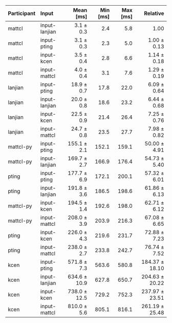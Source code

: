 | Participant | Input | Mean [ms] | Min [ms] | Max [ms] | Relative |
|:---|:---|---:|---:|---:|---:|
| mattcl | input-lanjian | 3.1 ± 0.3 | 2.4 | 5.8 | 1.00 |
| mattcl | input-pting | 3.1 ± 0.3 | 2.3 | 5.0 | 1.00 ± 0.13 |
| mattcl | input-kcen | 3.5 ± 0.4 | 2.8 | 6.6 | 1.14 ± 0.18 |
| mattcl | input-mattcl | 4.0 ± 0.4 | 3.1 | 7.6 | 1.29 ± 0.19 |
| lanjian | input-pting | 18.9 ± 0.7 | 17.8 | 22.0 | 6.09 ± 0.64 |
| lanjian | input-lanjian | 20.0 ± 0.8 | 18.6 | 23.2 | 6.44 ± 0.68 |
| lanjian | input-kcen | 22.5 ± 0.9 | 21.4 | 26.4 | 7.25 ± 0.76 |
| lanjian | input-mattcl | 24.7 ± 0.8 | 23.5 | 27.7 | 7.98 ± 0.82 |
| mattcl-py | input-pting | 155.1 ± 2.1 | 152.1 | 159.1 | 50.00 ± 4.91 |
| mattcl-py | input-lanjian | 169.7 ± 2.7 | 166.9 | 176.4 | 54.73 ± 5.40 |
| pting | input-pting | 177.7 ± 6.9 | 172.1 | 200.1 | 57.32 ± 6.01 |
| pting | input-lanjian | 191.8 ± 3.6 | 186.5 | 198.6 | 61.86 ± 6.13 |
| mattcl-py | input-kcen | 194.5 ± 1.4 | 192.6 | 198.0 | 62.71 ± 6.12 |
| mattcl-py | input-mattcl | 208.0 ± 3.9 | 203.9 | 216.3 | 67.08 ± 6.65 |
| pting | input-kcen | 226.0 ± 4.3 | 219.6 | 231.7 | 72.88 ± 7.23 |
| pting | input-mattcl | 238.0 ± 2.7 | 233.8 | 242.7 | 76.74 ± 7.52 |
| kcen | input-pting | 571.8 ± 7.3 | 563.6 | 580.8 | 184.37 ± 18.10 |
| kcen | input-lanjian | 634.6 ± 10.9 | 627.8 | 650.7 | 204.63 ± 20.22 |
| kcen | input-kcen | 738.0 ± 12.5 | 729.2 | 752.3 | 237.97 ± 23.51 |
| kcen | input-mattcl | 810.0 ± 5.6 | 805.1 | 816.1 | 261.19 ± 25.48 |
